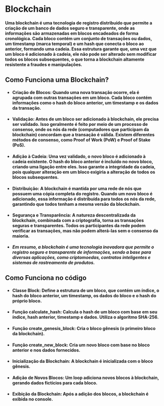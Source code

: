 # Blockchain

#### Uma blockchain é uma tecnologia de registro distribuído que permite a criação de um banco de dados seguro e transparente, onde as informações são armazenadas em blocos encadeados de forma cronológica. Cada bloco contém um conjunto de transações ou dados, um timestamp (marca temporal) e um hash que conecta o bloco ao anterior, formando uma cadeia. Essa estrutura garante que, uma vez que um bloco é adicionado à cadeia, ele não pode ser alterado sem modificar todos os blocos subsequentes, o que torna a blockchain altamente resistente a fraudes e manipulações.


## Como Funciona uma Blockchain?

- ####  Criação de Blocos: Quando uma nova transação ocorre, ela é agrupada com outras transações em um bloco. Cada bloco contém informações como o hash do bloco anterior, um timestamp e os dados da transação.

 - ####  Validação: Antes de um bloco ser adicionado à blockchain, ele precisa ser validado. Isso geralmente é feito por meio de um processo de consenso, onde os nós da rede (computadores que participam da blockchain) concordam que a transação é válida. Existem diferentes métodos de consenso, como Proof of Work (PoW) e Proof of Stake (PoS).

 - ####   Adição à Cadeia: Uma vez validado, o novo bloco é adicionado à cadeia existente. O hash do bloco anterior é incluído no novo bloco, criando uma ligação entre eles. Isso garante a integridade da cadeia, pois qualquer alteração em um bloco exigiria a alteração de todos os blocos subsequentes.

 - #### Distribuição: A blockchain é mantida por uma rede de nós que possuem uma cópia completa do registro. Quando um novo bloco é adicionado, essa informação é distribuída para todos os nós da rede, garantindo que todos tenham a mesma versão da blockchain.

 - #### Segurança e Transparência: A natureza descentralizada da blockchain, combinada com a criptografia, torna as transações seguras e transparentes. Todos os participantes da rede podem verificar as transações, mas não podem alterá-las sem o consenso da maioria.

- ***Em resumo, a blockchain é uma tecnologia inovadora que permite o registro seguro e transparente de informações, sendo a base para diversas aplicações, como criptomoedas, contratos inteligentes e sistemas de rastreamento de produtos.***

## Como Funciona no código

- #### Classe Block: Define a estrutura de um bloco, que contém um índice, o hash do bloco anterior, um timestamp, os dados do bloco e o hash do próprio bloco.

- #### Função calculate_hash: Calcula o hash de um bloco com base em seu índice, hash anterior, timestamp e dados. Utiliza o algoritmo SHA-256.

 - #### Função create_genesis_block: Cria o bloco gênesis (o primeiro bloco da blockchain).

 - #### Função create_new_block: Cria um novo bloco com base no bloco anterior e nos dados fornecidos.

 - #### Inicialização da Blockchain: A blockchain é inicializada com o bloco gênesis.

 - #### Adição de Novos Blocos: Um loop adiciona novos blocos à blockchain, gerando dados fictícios para cada bloco.

 - #### Exibição da Blockchain: Após a adição dos blocos, a blockchain é exibida no console.
